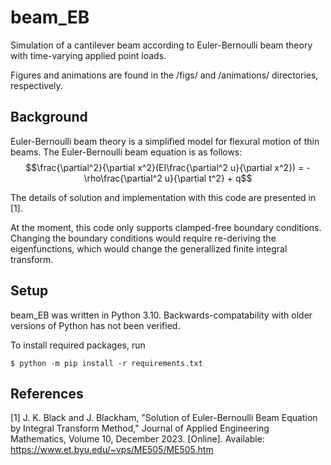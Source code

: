 # beam_EB
Simulation of a cantilever beam according to Euler-Bernoulli beam theory with time-varying applied point loads. 

Figures and animations are found in the /figs/ and /animations/ directories, respectively.

## Background
Euler-Bernoulli beam theory is a simplified model for flexural motion of thin
beams. The Euler-Bernoulli beam equation is as follows:
$$\frac{\partial^2}{\partial x^2}(EI\frac{\partial^2 u}{\partial x^2}) = -\rho\frac{\partial^2 u}{\partial t^2} + q$$

The details of solution and implementation with this code are presented in [1].

At the moment, this code only supports clamped-free boundary conditions. Changing the boundary conditions would require re-deriving the eigenfunctions, which would change the generallized finite integral transform.

## Setup
beam_EB was written in Python 3.10. Backwards-compatability with older 
versions of Python has not been verified.

To install required packages, run
```
$ python -m pip install -r requirements.txt
```

## References
[1] J. K. Black and J. Blackham, "Solution of Euler-Bernoulli Beam Equation by Integral Transform Method," Journal of Applied Engineering Mathematics, Volume 10, December 2023. [Online]. Available: https://www.et.byu.edu/~vps/ME505/ME505.htm
